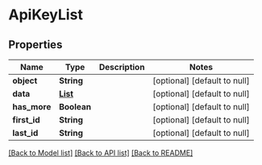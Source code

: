 # ApiKeyList
## Properties

| Name | Type | Description | Notes |
|------------ | ------------- | ------------- | -------------|
| **object** | **String** |  | [optional] [default to null] |
| **data** | [**List**](AdminApiKey.md) |  | [optional] [default to null] |
| **has\_more** | **Boolean** |  | [optional] [default to null] |
| **first\_id** | **String** |  | [optional] [default to null] |
| **last\_id** | **String** |  | [optional] [default to null] |

[[Back to Model list]](../README.md#documentation-for-models) [[Back to API list]](../README.md#documentation-for-api-endpoints) [[Back to README]](../README.md)

